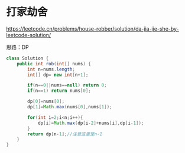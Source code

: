 # 打家劫舍

https://leetcode.cn/problems/house-robber/solution/da-jia-jie-she-by-leetcode-solution/

思路：DP

```java
class Solution {
    public int rob(int[] nums) {
        int n=nums.length;
        int[] dp= new int[n+1];

        if(n==0||nums==null) return 0;
        if(n==1) return nums[0];

        dp[0]=nums[0];
        dp[1]=Math.max(nums[0],nums[1]);

        for(int i=2;i<n;i++){
            dp[i]=Math.max(dp[i-2]+nums[i],dp[i-1]);
        }
        return dp[n-1];//注意这里是n-1
    }
}
